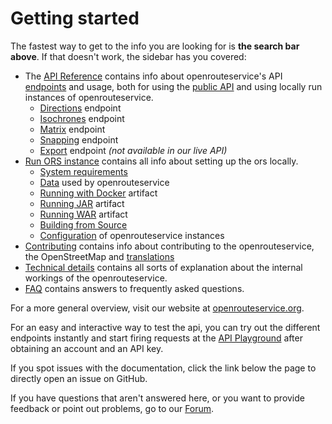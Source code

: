 # Getting started


The fastest way to get to the info you are looking for is **the search bar above**. If that doesn't work, the sidebar has you covered:

* The [API Reference](api-reference/index.md) contains info about openrouteservice's API [endpoints](api-reference/endpoints/index.md) and usage, both for using the [public API](https://openrouteservice.org/dev/#/api-docs) and using locally run instances of openrouteservice.
  * [Directions](api-reference/endpoints/directions/index.md) endpoint
  * [Isochrones](api-reference/endpoints/isochrones/index.md) endpoint
  * [Matrix](api-reference/endpoints/matrix/index.md) endpoint
  * [Snapping](api-reference/endpoints/snapping/index.md) endpoint
  * [Export](api-reference/endpoints/export/index.md) endpoint _(not available in our live API)_
* [Run ORS instance](run-instance/index.md) contains all info about setting up the ors locally. 
  * [System requirements](run-instance/system-requirements)
  * [Data](run-instance/data) used by openrouteservice
  * [Running with Docker](run-instance/running-with-docker.md) artifact
  * [Running JAR](run-instance/running-jar.md) artifact
  * [Running WAR](run-instance/running-war.md) artifact
  * [Building from Source](run-instance/building-from-source.md)
  * [Configuration](run-instance/configuration/index.md) of openrouteservice instances
* [Contributing](contributing/index.md) contains info about contributing to the openrouteservice, the OpenStreetMap and [translations](contributing/contributing-translations)
* [Technical details](technical-details/index.md) contains all sorts of explanation about the internal workings of the openrouteservice.
* [FAQ](frequently-asked-questions) contains answers to frequently asked questions.

For a more general overview, visit our website at [openrouteservice.org](https://openrouteservice.org).

For an easy and interactive way to test the api, you can try out the different endpoints instantly and start firing requests at the [API Playground](https://openrouteservice.org/dev/#/api-docs) after obtaining an account and an API key. 

If you spot issues with the documentation, click the link below the page to directly open an issue on GitHub.

If you have questions that aren't answered here, or you want to provide feedback or point out problems, go to our [Forum](https://ask.openrouteservice.org).
